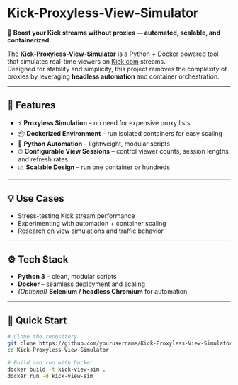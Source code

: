 # Kick-Proxyless-View-Simulator

🚀 **Boost your Kick streams without proxies — automated, scalable, and containerized.**

The **Kick-Proxyless-View-Simulator** is a Python + Docker powered tool that simulates real-time viewers on [Kick.com](https://kick.com) streams.  
Designed for stability and simplicity, this project removes the complexity of proxies by leveraging **headless automation** and container orchestration.  

---

## 🔑 Features
- ⚡ **Proxyless Simulation** – no need for expensive proxy lists  
- 📦 **Dockerized Environment** – run isolated containers for easy scaling  
- 🐍 **Python Automation** – lightweight, modular scripts  
- ⏱ **Configurable View Sessions** – control viewer counts, session lengths, and refresh rates  
- 📈 **Scalable Design** – run one container or hundreds  

---

## 💡 Use Cases
- Stress-testing Kick stream performance  
- Experimenting with automation + container scaling  
- Research on view simulations and traffic behavior  

---

## ⚙️ Tech Stack
- **Python 3** – clean, modular scripts  
- **Docker** – seamless deployment and scaling  
- *(Optional)* **Selenium / headless Chromium** for automation  

---

## 🚀 Quick Start

```bash
# Clone the repository
git clone https://github.com/yourusername/Kick-Proxyless-View-Simulator.git
cd Kick-Proxyless-View-Simulator

# Build and run with Docker
docker build -t kick-view-sim .
docker run -d kick-view-sim
